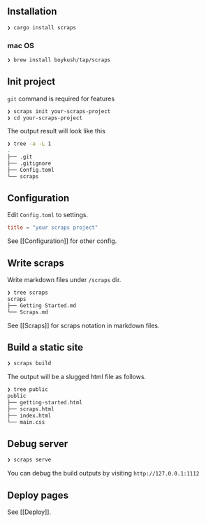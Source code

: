 ## Installation
```bash
❯ cargo install scraps
```

### mac OS
```bash
❯ brew install boykush/tap/scraps
```

## Init project
`git` command is required for features
```bash
❯ scraps init your-scraps-project
❯ cd your-scraps-project
```

The output result will look like this

```bash
❯ tree -a -L 1
.
├── .git
├── .gitignore
├── Config.toml
└── scraps
```

## Configuration
Edit `Config.toml` to settings.

```toml:Config.toml
title = "your scraps project"
```

See [[Configuration]] for other config.

## Write scraps
Write markdown files under `/scraps` dir.

```bash
❯ tree scraps
scraps
├── Getting Started.md
└── Scraps.md
```

See [[Scraps]] for scraps notation in markdown files.

## Build a static site

```bash
❯ scraps build
```

The output will be a slugged html file as follows.

```bash
❯ tree public
public
├── getting-started.html
├── scraps.html
├── index.html
└── main.css
```

## Debug server

```bash
❯ scraps serve
```

You can debug the build outputs by visiting `http://127.0.0.1:1112`

## Deploy pages
See [[Deploy]].
